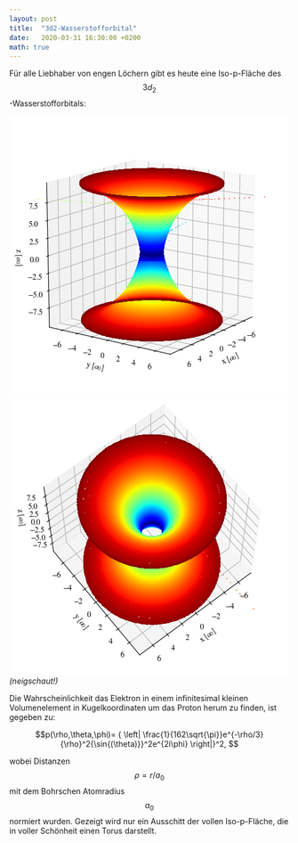 ```yaml
---
layout: post
title:  "3d2-Wasserstofforbital"
date:   2020-03-31 16:30:00 +0200
math: true
---
```


Für alle Liebhaber von engen Löchern gibt es heute eine Iso-p-Fläche des $$ 3d_{2} $$-Wasserstofforbitals:

![](/figures/h_atom_1.png)
![](/figures/h_atom_2.png)
*(neigschaut!)*

Die Wahrscheinlichkeit das Elektron in einem infinitesimal kleinen Volumenelement in Kugelkoordinaten um das Proton herum zu finden, ist gegeben zu:

$$p(\rho,\theta,\phi)= { \left| \frac{1}{162\sqrt{\pi}}e^{-\rho/3}{\rho}^2{\sin{(\theta)}}^2e^{2i\phi} \right|}^2, $$

wobei Distanzen $$\rho = r/a_0$$ mit dem Bohrschen Atomradius $$a_0$$ normiert wurden. Gezeigt wird nur ein Ausschitt der vollen Iso-p-Fläche, die in voller Schönheit einen Torus darstellt.
